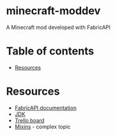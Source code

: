 # minecraft-moddev <!-- omit in toc -->
A Minecraft mod developed with FabricAPI

# Table of contents <!-- omit in toc -->
 - [Resources](#resources)

# Resources
 - [FabricAPI documentation](https://fabricmc.net/wiki/start#setup)
 - [JDK](https://adoptium.net)
 - [Trello board](https://trello.com/b/wSrpOa3t/metallicraft)
 - [Mixins](https://github.com/SpongePowered/Mixin/wiki) - complex topic
